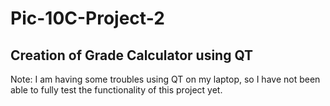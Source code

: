 # Pic-10C-Project-2

## Creation of Grade Calculator using QT

Note: I am having some troubles using QT on my laptop, so I have not been able to fully test the functionality of this project yet.
